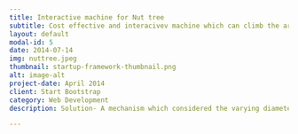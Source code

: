 ```yaml
---
title: Interactive machine for Nut tree 
subtitle: Cost effective and interacivev machine which can climb the areca nut tree and cut fruits
layout: default
modal-id: 5
date: 2014-07-14
img: nuttree.jpeg
thumbnail: startup-framework-thumbnail.png
alt: image-alt
project-date: April 2014
client: Start Bootstrap
category: Web Development
description: Solution- A mechanism which considered the varying diameter of the trunk of the areca nut tree was developed. Also, keeping in mind the robustness of the machine static analysis results were obtained with the help of simulation software.

---
```

